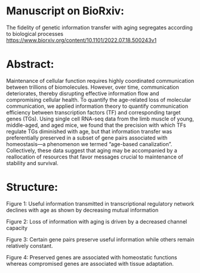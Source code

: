 # Manuscript on BioRxiv:
The fidelity of genetic information transfer with aging segregates according to biological processes
https://www.biorxiv.org/content/10.1101/2022.07.18.500243v1


# Abstract:
Maintenance of cellular function requires highly coordinated communication between trillions of biomolecules. However, over time, communication deteriorates, thereby disrupting effective information flow and compromising cellular health. To quantify the age-related loss of molecular communication, we applied information theory to quantify communication efficiency between transcription factors (TF) and corresponding target genes (TGs). Using single cell RNA-seq data from the limb muscle of young, middle-aged, and aged mice, we found that the precision with which TFs regulate TGs diminished with age, but that information transfer was preferentially preserved in a subset of gene pairs associated with homeostasis—a phenomenon we termed “age-based canalization”. Collectively, these data suggest that aging may be accompanied by a reallocation of resources that favor messages crucial to maintenance of stability and survival.

# Structure:
Figure 1: Useful information transmitted in transcriptional regulatory network declines with age as shown by decreasing mutual information

Figure 2: Loss of information with aging is driven by a decreased channel capacity

Figure 3: Certain gene pairs preserve useful information while others remain relatively constant.

Figure 4: Preserved genes are associated with homeostatic functions whereas compromised genes are associated with tissue adaptation.

